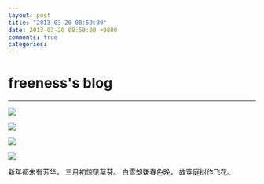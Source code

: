 ```yaml
---
layout: post
title: "2013-03-20 08:59:00"
date: 2013-03-20 08:59:00 +0800
comments: true
categories: 
---
```


# freeness's blog

----------

![](http://okqmqrbgo.bkt.clouddn.com/201303200859001.jpg)

![](http://okqmqrbgo.bkt.clouddn.com/201303200859002.jpg)

![](http://okqmqrbgo.bkt.clouddn.com/201303200859003.jpg)

![](http://okqmqrbgo.bkt.clouddn.com/201303200859004.jpg)

>
新年都未有芳华，
三月初惊见草芽。
白雪却嫌春色晚，
故穿庭树作飞花。